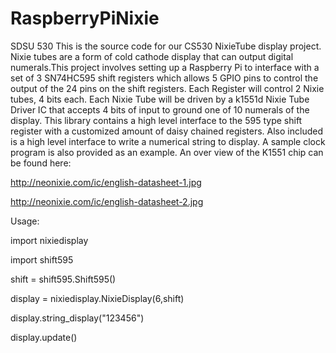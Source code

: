 # RaspberryPiNixie
SDSU 530
This is the source code for our CS530 NixieTube display project. Nixie tubes are a form of cold cathode display that can output digital numerals.This project involves setting up a Raspberry Pi to interface with a set of 3 SN74HC595 shift registers which allows 5 GPIO pins to control the output of the 24 pins on the shift registers. Each Register will control 2 Nixie tubes, 4 bits each. Each Nixie Tube will be driven by a k1551d Nixie Tube Driver IC that accepts 4 bits of input to ground one of 10 numerals of the display. This library contains a high level interface to the 595 type shift register with a customized amount of daisy chained registers. Also included is a high level interface to write a numerical string to display. A sample clock program is also provided as an example.
An over view of the K1551 chip can be found here:

http://neonixie.com/ic/english-datasheet-1.jpg

http://neonixie.com/ic/english-datasheet-2.jpg

Usage:

import nixiedisplay

import shift595

shift = shift595.Shift595()

display = nixiedisplay.NixieDisplay(6,shift)

display.string_display("123456")

display.update()
